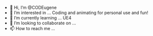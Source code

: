- 👋 Hi, I’m @CODEugene
- 👀 I’m interested in ... Coding and animating for personal use and fun!
- 🌱 I’m currently learning ... UE4
- 💞️ I’m looking to collaborate on ...
- 📫 How to reach me ...

<!---
CODEugene/CODEugene is a ✨ special ✨ repository because its `README.md` (this file) appears on your GitHub profile.
You can click the Preview link to take a look at your changes.
--->
